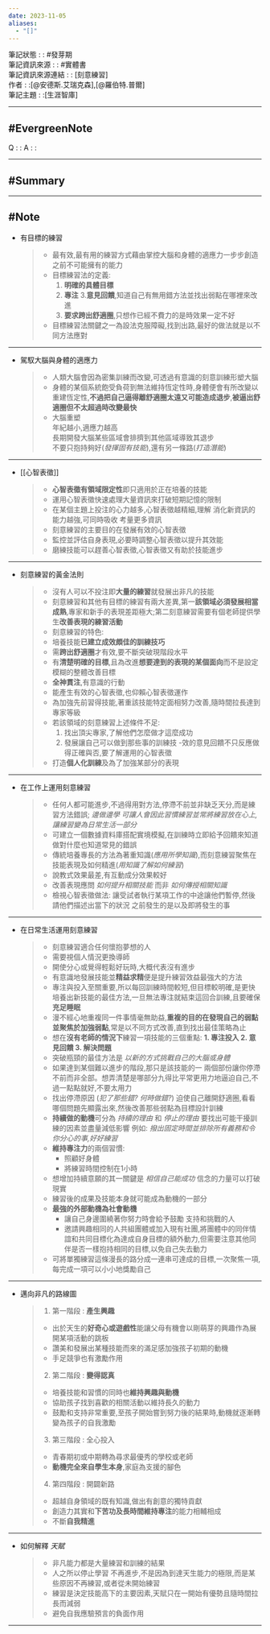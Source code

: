 ```yaml
---
date: 2023-11-05
aliases:
  - "[]"
---
```

筆記狀態 : : #發芽期 <br>
筆記資訊來源 : : #實體書 <br>
筆記資訊來源連結 : : [刻意練習]<br>
作者 : :[@安德斯.艾瑞克森],[@羅伯特.普爾]<br>
筆記主題 : :[生涯智庫]<br>

---
#EvergreenNote
---
Q : :
A : :

---
#Summary
---






---
#Note 
---
- 有目標的練習  
	>-  最有效,最有用的練習方式藉由掌控大腦和身體的適應力一步步創造之前不可能擁有的能力 
	>- 目標練習法的定義:
	>	1. **明確的具體目標**
	>	2. **專注** 
	>	3.**意見回饋**,知道自己有無用錯方法並找出弱點在哪裡來改進
	>	4. **要求跨出舒適圈**,只想作已經不費力的是時效果一定不好
	>-  目標練習法關鍵之一為設法克服障礙,找到出路,最好的做法就是以不同方法應對 

---

- 駕馭大腦與身體的適應力
	> - 人類大腦會因為密集訓練而改變,可透過有意識的刻意訓練形塑大腦
	> - 身體的某個系統飽受負荷到無法維持恆定性時,身體便會有所改變以重建恆定性,**不過把自己逼得離舒適圈太遠又可能造成退步**,**被逼出舒適圈但不太超過時改變最快**  
	> - 大腦重塑  
	> 	年紀越小,適應力越高  
	> 	長期開發大腦某些區域會排擠到其他區域導致其退步  
	> 	不要只抱持夠好(*發揮固有技能*),還有另一條路(*打造潛能*)

---
-  [[心智表徵]] 
	> - **心智表徵有領域限定性**即只適用於正在培養的技能
	> - 運用心智表徵快速處理大量資訊來打破短期記憶的限制
	> - 在某個主題上投注的心力越多,心智表徵越精細,理解 消化新資訊的能力越強,可同時吸收 考量更多資訊  
	> - 刻意練習的主要目的在發展有效的心智表徵
	> - 監控並評估自身表現,必要時調整心智表徵以提升其效能
	> - 磨練技能可以趕善心智表徵,心智表徵又有助於技能進步

---
- 刻意練習的黃金法則
	>- 沒有人可以不投注即**大量的練習**就發展出非凡的技能   
	> - 刻意練習和其他有目標的練習有兩大差異,第一**該領域必須發展相當成熟**,專家和新手的表現差距極大;第二刻意練習需要有個老師提供學生**改善表現的練習活動**
	> - 刻意練習的特色:
	> - 培養技能**已建立成效頗佳的訓練技巧**
	> - 需**跨出舒適圈**才有效,要不斷突破現階段水平
	> - 有**清楚明確的目標**,且為改進**想要達到的表現的某個面向**而不是設定模糊的整體改善目標 
	 > - **全神貫注**,有意識的行動
	> - 能產生有效的心智表徵,也仰賴心智表徵運作
	> - 為加強先前習得技能,著重該技能特定面相努力改善,隨時間拉長達到專家等級
	> - 若該領域的刻意練習上述條件不足:
	> 	 1. 找出頂尖專家,了解他們怎麼做才這麼成功
	> 	 2. 發展讓自己可以做到那些事的訓練技
	> -效的意見回饋不只反應做得正確與否,要了解運用的心智表徵
	> - 打造**個人化訓練**及為了加強某部分的表現

---
- 在工作上運用刻意練習
	> - 任何人都可能進步,不過得用對方法,停滯不前並非缺乏天分,而是練習方法錯誤; *邊做邊學 可讓人會因此習慣練習並常將練習放在心上,讓練習變為日常生活一部分*
	> - 可建立一個數據資料庫搭配實境模擬,在訓練時立即給予回饋來知道做對什麼也知道常見的錯誤
	> - 傳統培養專長的方法為著重知識(*應用所學知識*),而刻意練習聚焦在技能表現及如何精進(*用知識了解如何練習*)
	> - 說教式效果最差,有互動成分效果較好
	> - 改善表現應問 *如何提升相關技能* 而非 *如何傳授相關知識*
	> - 檢視心智表徵做法: 讓受試者執行某項工作的中途讓他們暫停,然後請他們描述出當下的狀況 之前發生的是以及即將發生的事

---
- 在日常生活運用刻意練習
	> - 刻意練習適合任何懷抱夢想的人
	> - 需要視個人情況更換導師
	> - 開使分心或覺得輕鬆好玩時,大概代表沒有進步
	> - 有意識地發展技能並**精益求精**便是提升練習效益最強大的方法
	> - 專注與投入至關重要,所以每回訓練時間較短,但目標較明確,是更快培養出新技能的最佳方法,一旦無法專注就結束這回合訓練,且要確保**充足睡眠**
	> - 漫不經心地重複同一件事情毫無助益,**重複的目的在發現自己的弱點並聚焦於加強弱點**,常是以不同方式改善,直到找出最佳策略為止
	> - 想在**沒有老師的情況下**練習一項技能的三個重點:
	> 	**1. 專注投入
	> 	2. 意見回饋
	> 	3. 解決問題**
	> - 突破瓶頸的最佳方法是 *以新的方式挑戰自己的大腦或身體*
	> - 如果達到某個難以進步的階段,那只是該技能的一 兩個部份讓你停滯不前而非全部。想弄清楚是哪部分九得比平常更用力地逼迫自己,不過一點點就好,不要太用力
	> - 找出停滯原因 (*犯了那些錯?* *何時做錯?*) 迫使自己離開舒適圈,看看哪個問題先顯露出來,然後改善那些弱點為目標設計訓練
	> - **持續做的動機**可分為 *持續的理由* 和 *停止的理由* 要找出可能干擾訓練的因素並盡量減低影響 例如: *撥出固定時間並排除所有義務和令你分心的事,好好練習*
	> - **維持專注力**的兩個習慣:
	> 	- 照顧好身體
	> 	- 將練習時間控制在1小時
	> - 想增加持續意願的其一關鍵是 *相信自己能成功* 信念的力量可以打破現實
	> - 練習後的成果及技能本身就可能成為動機的一部分
	> - **最強的外部動機為社會動機**
	> 	- 讓自己身邊圍繞著你努力時會給予鼓勵 支持和挑戰的人
	> 	- 邀請興趣相同的人共組團體或加入現有社團,將團體中的同伴情誼和共同目標化為達成自身目標的額外動力,但需要注意其他同伴是否一樣抱持相同的目標,以免自己失去動力
	> - 可將單獨練習這條漫長的路分成一連串可達成的目標,一次聚焦一項,每完成一項可以小小地獎勵自己

---
- 邁向非凡的路線圖
	> 1. 第一階段 : **產生興趣**
	> 	- 出於天生的**好奇心或遊戲性**能讓父母有機會以剛萌芽的興趣作為展開某項活動的跳板
	> 	- 讚美和發展出某種技能而來的滿足感加強孩子初期的動機
	> 	- 手足競爭也有激勵作用
	> 2. 第二階段 : **變得認真**  
	> 	- 培養技能和習慣的同時也**維持興趣與動機**
	> 	- 協助孩子找到喜歡的相關活動以維持長久的動力
	> 	- 鼓勵和支持非常重要,至孩子開始嘗到努力後的結果時,動機就逐漸轉變為孩子的自我激勵
	> 3. 第三階段 : 全心投入
	> 	- 青春期初或中期轉為尋求最優秀的學校或老師
	> 	- **動機完全來自學生本身**,家庭為支援的腳色
	> 4. 第四階段 : 開闢新路
	> 	- 超越自身領域的既有知識,做出有創意的獨特貢獻
	> 	- 創造力其實和**下苦功及長時間維持專注**的能力相輔相成
	> 	- 不斷**自我精進**

---
- 如何解釋 *天賦*
	> - 非凡能力都是大量練習和訓練的結果
	> - 人之所以停止學習 不再進步,不是因為到達天生能力的極限,而是某些原因不再練習,或者從未開始練習
	> - 練習是決定技能高下的主要因素,天賦只在一開始有優勢且隨時間拉長而減弱
	> - 避免自我應驗預言的負面作用

---



 

